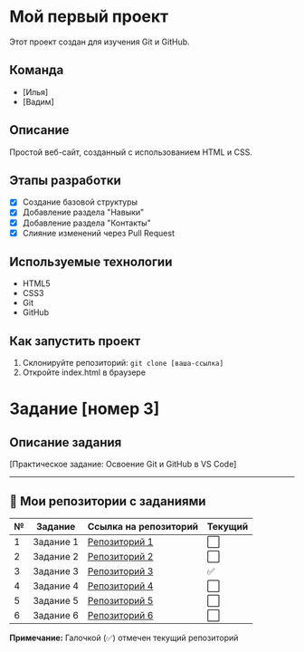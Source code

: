 # Мой первый проект

Этот проект создан для изучения Git и GitHub.

## Команда
- [Илья]
- [Вадим]

## Описание
Простой веб-сайт, созданный с использованием HTML и CSS.
## Этапы разработки
- [x] Создание базовой структуры
- [x] Добавление раздела "Навыки"
- [x] Добавление раздела "Контакты"
- [x] Слияние изменений через Pull Request

## Используемые технологии
- HTML5
- CSS3
- Git
- GitHub

## Как запустить проект
1. Склонируйте репозиторий: `git clone [ваша-ссылка]`
2. Откройте index.html в браузере

# Задание [номер 3]

## Описание задания
[Практическое задание: Освоение Git и GitHub в VS Code]

---

## 📁 Мои репозитории с заданиями

| № | Задание | Ссылка на репозиторий | Текущий |
|---|---------|----------------------|---------|
| 1 | Задание 1 | [Репозиторий 1](https://github.com/Teacher001-top/Task-001) | ⬜ |
| 2 | Задание 2 | [Репозиторий 2](https://github.com/Teacher001-top/Task-002) | ⬜ |
| 3 | Задание 3 | [Репозиторий 3](https://github.com/rgwaporj13/my-first-project) | ✅ |
| 4 | Задание 4 | [Репозиторий 4](https://github.com/rgwaporj13/task-2.1) | ⬜ |
| 5 | Задание 5 | [Репозиторий 5]() | ⬜ |
| 6 | Задание 6 | [Репозиторий 6](https://github.com/rgwaporj13/task-2.1) | ⬜ |

**Примечание:** Галочкой (✅) отмечен текущий репозиторий
